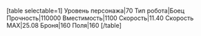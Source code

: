 [table selectable=1]
Уровень персонажа|70
Тип робота|Боец
Прочность|110000
Вместимость|1100
Скорость|11.40
Скорость MAX|25.08
Броня|160
Поля|160
[/table]
